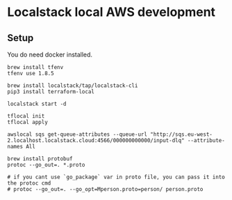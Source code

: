 # Localstack local AWS development

## Setup

You do need docker installed.

```shell
brew install tfenv
tfenv use 1.8.5

brew install localstack/tap/localstack-cli
pip3 install terraform-local
```

```shell
localstack start -d

tflocal init
tflocal apply
```

```shell
awslocal sqs get-queue-attributes --queue-url "http://sqs.eu-west-2.localhost.localstack.cloud:4566/000000000000/input-dlq" --attribute-names All
```

```shell
brew install protobuf
protoc --go_out=. *.proto

# if you cant use `go_package` var in proto file, you can pass it into the protoc cmd
# protoc --go_out=. --go_opt=Mperson.proto=person/ person.proto 
```

